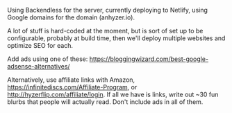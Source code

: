 Using Backendless for the server, currently deploying to Netlify, using Google domains for the domain (anhyzer.io).

A lot of stuff is hard-coded at the moment, but is sort of set up to be configurable, probably at build time, then we'll deploy multiple websites and optimize SEO for each.

Add ads using one of these: https://bloggingwizard.com/best-google-adsense-alternatives/

Alternatively, use affiliate links with Amazon, https://infinitediscs.com/Affiliate-Program, or http://hyzerflip.com/affiliate/login. If all we have is links, write out ~30 fun blurbs that people will actually read. Don't include ads in all of them.
